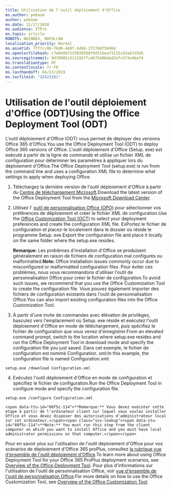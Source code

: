 ```yaml
---
title: Utilisation de l'outil déploiement d'Office
ms.author: pebaum
author: pebaum
ms.date: 12/17/2018
ms.audience: ITPro
ms.topic: article
ROBOTS: NOINDEX, NOFOLLOW
localization_priority: Normal
ms.assetid: 7ff7cc06-76d0-468f-bd66-3f2760750d04
ms.openlocfilehash: c7e0e96f225030590fdd516eaf3115c93a6335b6
ms.sourcegitcommit: 9d78905c512192ffc4675468abd2efc5f2e4baf4
ms.translationtype: MT
ms.contentlocale: fr-FR
ms.lasthandoff: 04/23/2019
ms.locfileid: "32423181"
---
```

# <a name="using-the-office-deployment-tool-odt"></a><span data-ttu-id="60f5c-102">Utilisation de l'outil déploiement d'Office (ODT)</span><span class="sxs-lookup"><span data-stu-id="60f5c-102">Using the Office Deployment Tool (ODT)</span></span>

<span data-ttu-id="60f5c-103">L'outil déploiement d'Office (ODT) vous permet de déployer des versions Office 365 d'Office.</span><span class="sxs-lookup"><span data-stu-id="60f5c-103">You use the Office Deployment Tool (ODT) to deploy Office 365 versions of Office.</span></span> <span data-ttu-id="60f5c-104">L'outil déploiement d'Office (Setup. exe) est exécuté à partir de la ligne de commande et utilise un fichier XML de configuration pour déterminer les paramètres à appliquer lors du déploiement d'Office.</span><span class="sxs-lookup"><span data-stu-id="60f5c-104">The Office Deployment Tool (setup.exe) is run from the command line and uses a configuration XML file to determine what settings to apply when deploying Office.</span></span>
  
1. <span data-ttu-id="60f5c-105">Téléchargez la dernière version de l'outil déploiement d'Office à partir du [Centre de téléchargement Microsoft](http://go.microsoft.com/fwlink/p/?LinkID=626065).</span><span class="sxs-lookup"><span data-stu-id="60f5c-105">Download the latest version of the Office Deployment Tool from the [Microsoft Download Center](http://go.microsoft.com/fwlink/p/?LinkID=626065).</span></span>
    
2. <span data-ttu-id="60f5c-106">Utilisez l' [outil de personnalisation Office (OPO)](https://config.office.com) pour sélectionner vos préférences de déploiement et créer le fichier XML de configuration.</span><span class="sxs-lookup"><span data-stu-id="60f5c-106">Use the [Office Customization Tool (OCT)](https://config.office.com) to select your deployment preferences and create the configuration XML file.</span></span> <span data-ttu-id="60f5c-107">ExPortez le fichier de configuration et placez-le localement dans le dossier où réside le programme Setup. exe.</span><span class="sxs-lookup"><span data-stu-id="60f5c-107">Export the configuration file and place it locally on the same folder where the setup.exe resides.</span></span> 
    
    <span data-ttu-id="60f5c-108">**Remarque:** Les problèmes d'installation d'Office se produisent généralement en raison de fichiers de configuration mal configurés ou malformatted.</span><span class="sxs-lookup"><span data-stu-id="60f5c-108">**Note:** Office installation issues commonly occur due to misconfigured or malformatted configuration files.</span></span> <span data-ttu-id="60f5c-109">Pour éviter ces problèmes, nous vous recommandons d'utiliser l'outil de personnalisation Office pour créer le fichier de configuration.</span><span class="sxs-lookup"><span data-stu-id="60f5c-109">To avoid such issues, we recommend that you use the Office Customization Tool to create the configuration file.</span></span> <span data-ttu-id="60f5c-110">Vous pouvez également importer des fichiers de configuration existants dans l'outil de personnalisation Office.</span><span class="sxs-lookup"><span data-stu-id="60f5c-110">You can also import existing configuration files into the Office Customization Tool.</span></span> 
    
3. <span data-ttu-id="60f5c-111">À partir d'une invite de commandes avec élévation de privilèges, basculez vers l'emplacement où Setup. exe réside et exécutez l'outil déploiement d'Office en mode de téléchargement, puis spécifiez le fichier de configuration que vous venez d'enregistrer.</span><span class="sxs-lookup"><span data-stu-id="60f5c-111">From an elevated command prompt, switch to the location where setup.exe resides and run the Office Deployment Tool in download mode and specify the configuration file you just saved.</span></span> <span data-ttu-id="60f5c-112">Dans cet exemple, le fichier de configuration est nommé Configuration. xml:</span><span class="sxs-lookup"><span data-stu-id="60f5c-112">In this example, the configuration file is named Configuration.xml:</span></span>
    
  ```
  setup.exe /download Configuration.xml  
  ```

4. <span data-ttu-id="60f5c-113">Exécutez l'outil déploiement d'Office en mode de configuration et spécifiez le fichier de configuration.</span><span class="sxs-lookup"><span data-stu-id="60f5c-113">Run the Office Deployment Tool in configure mode and specify the configuration file.</span></span>
    
  ```
  setup.exe /configure Configuration.xml
  ```

    <span data-ttu-id="60f5c-114">**Remarque:** Vous devez exécuter cette étape à partir de l'ordinateur client sur lequel vous voulez installer Office et vous devez disposer des autorisations d'administrateur local sur cet ordinateur.</span><span class="sxs-lookup"><span data-stu-id="60f5c-114">**Note:** You must run this step from the client computer on which you want to install Office and you must have local administrator permissions on that computer.</span></span> 
    
<span data-ttu-id="60f5c-115">Pour en savoir plus sur l'utilisation de l'outil déploiement d'Office pour vos scénarios de déploiement d'Office 365 proPlus, consultez [la rubrique vue d'ensemble de l'outil déploiement d'Office](https://docs.microsoft.com/deployoffice/overview-of-the-office-2016-deployment-tool).</span><span class="sxs-lookup"><span data-stu-id="60f5c-115">To learn more about using Office Deployment Tool for your Office 365 ProPlus deployment scenarios, see [Overview of the Office Deployment Tool](https://docs.microsoft.com/deployoffice/overview-of-the-office-2016-deployment-tool).</span></span> <span data-ttu-id="60f5c-116">Pour plus d'informations sur l'utilisation de l'outil de personnalisation Office, voir [vue d'ensemble de l'outil de personnalisation Office](https://docs.microsoft.com/DeployOffice/overview-of-the-office-customization-tool-for-click-to-run).</span><span class="sxs-lookup"><span data-stu-id="60f5c-116">For more details on how to use the Office Customization Tool, see [Overview of the Office Customization Tool](https://docs.microsoft.com/DeployOffice/overview-of-the-office-customization-tool-for-click-to-run).</span></span>
  

